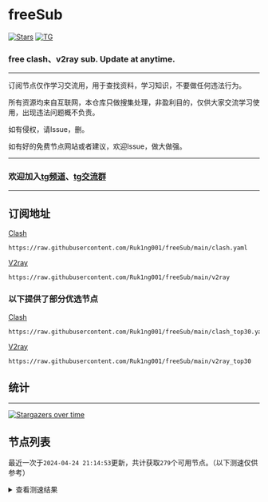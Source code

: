 # freeSub
[![Stars](https://img.shields.io/github/stars/Ruk1ng001/freeSub)](https://github.com/Ruk1ng001/freeSub/stargazers)
[![TG](https://img.shields.io/badge/Telegram-gray?logo=Telegram)](https://t.me/Ruk1ng001)
### free clash、v2ray sub. Update at anytime.

---

订阅节点仅作学习交流用，用于查找资料，学习知识，不要做任何违法行为。

所有资源均来自互联网，本仓库只做搜集处理，非盈利目的，仅供大家交流学习使用，出现违法问题概不负责。

如有侵权，请Issue，删。

如有好的免费节点网站或者建议，欢迎Issue，做大做强。

---

### 欢迎加入[tg频道](https://t.me/Ruk1ng001)、[tg交流群](https://t.me/+-e-b04EE5Cw2NmU1)

---

## 订阅地址
[Clash](https://raw.githubusercontent.com/Ruk1ng001/freeSub/main/clash.yaml)
```
https://raw.githubusercontent.com/Ruk1ng001/freeSub/main/clash.yaml
```
[V2ray](https://raw.githubusercontent.com/Ruk1ng001/freeSub/main/v2ray)
```
https://raw.githubusercontent.com/Ruk1ng001/freeSub/main/v2ray
```
### 以下提供了部分优选节点

[Clash](https://raw.githubusercontent.com/Ruk1ng001/freeSub/main/clash_top30.yaml)
```
https://raw.githubusercontent.com/Ruk1ng001/freeSub/main/clash_top30.yaml
```
[V2ray](https://raw.githubusercontent.com/Ruk1ng001/freeSub/main/v2ray_top30)
```
https://raw.githubusercontent.com/Ruk1ng001/freeSub/main/v2ray_top30
```

## 统计

---

[![Stargazers over time](https://starchart.cc/Ruk1ng001/freeSub.svg)](https://starchart.cc/Ruk1ng001/freeSub)

## 节点列表

最近一次于`2024-04-24 21:14:53`更新，共计获取`279`个可用节点。（以下测速仅供参考）

<details> <summary>查看测速结果</summary>

| 序号 | 节点 | 带宽 | 延迟 |
|:--:|:--:|:--:|:--:|
 | 1 | github.com/Ruk1ng001_1942062392 | 1.55MB/s | 425.00ms |
 | 2 | github.com/Ruk1ng001_-148412363 | 1.45MB/s | 407.00ms |
 | 3 | github.com/Ruk1ng001_1265275815 | 1.38MB/s | 465.00ms |
 | 4 | github.com/Ruk1ng001_816734664 | 1.35MB/s | 462.00ms |
 | 5 | github.com/Ruk1ng001_-739430821 | 1.27MB/s | 546.00ms |
 | 6 | github.com/Ruk1ng001_1841188907 | 1.22MB/s | 549.00ms |
 | 7 | github.com/Ruk1ng001_497973896 | 1.19MB/s | 606.00ms |
 | 8 | github.com/Ruk1ng001_974768335 | 1.18MB/s | 584.00ms |
 | 9 | github.com/Ruk1ng001_-1642221144 | 1.11MB/s | 676.00ms |
 | 10 | github.com/Ruk1ng001_-1730718943 | 1.07MB/s | 584.00ms |
 | 11 | github.com/Ruk1ng001_-1119852160 | 1003.18KB/s | 624.00ms |
 | 12 | github.com/Ruk1ng001_1926461000 | 973.37KB/s | 486.00ms |
 | 13 | github.com/Ruk1ng001_-1392060987 | 971.43KB/s | 863.00ms |
 | 14 | github.com/Ruk1ng001_2094221260 | 970.83KB/s | 834.00ms |
 | 15 | github.com/Ruk1ng001_1788757087 | 907.82KB/s | 497.00ms |
 | 16 | github.com/Ruk1ng001_1978819283 | 904.50KB/s | 618.00ms |
 | 17 | github.com/Ruk1ng001_-1622179816 | 899.48KB/s | 622.00ms |
 | 18 | github.com/Ruk1ng001_-417183182 | 869.66KB/s | 749.00ms |
 | 19 | github.com/Ruk1ng001_175156260 | 863.67KB/s | 522.00ms |
 | 20 | github.com/Ruk1ng001_1125465398 | 849.92KB/s | 574.00ms |
 | 21 | github.com/Ruk1ng001_1477765778 | 845.62KB/s | 580.00ms |
 | 22 | github.com/Ruk1ng001_-1081981374 | 816.27KB/s | 886.00ms |
 | 23 | github.com/Ruk1ng001_-336821796 | 804.33KB/s | 598.00ms |
 | 24 | github.com/Ruk1ng001_-887960686 | 782.59KB/s | 698.00ms |
 | 25 | github.com/Ruk1ng001_1584523613 | 778.42KB/s | 629.00ms |
 | 26 | github.com/Ruk1ng001_809344480 | 775.72KB/s | 670.00ms |
 | 27 | github.com/Ruk1ng001_30861099 | 774.68KB/s | 418.00ms |
 | 28 | github.com/Ruk1ng001_-2049361601 | 759.97KB/s | 556.00ms |
 | 29 | github.com/Ruk1ng001_816242361 | 758.27KB/s | 444.00ms |
 | 30 | github.com/Ruk1ng001_-1416248414 | 757.43KB/s | 761.00ms |
 | 31 | github.com/Ruk1ng001_-360716951 | 754.96KB/s | 599.00ms |
 | 32 | github.com/Ruk1ng001_-102997315 | 728.51KB/s | 1059.00ms |
 | 33 | github.com/Ruk1ng001_-1513934172 | 713.50KB/s | 831.00ms |
 | 34 | github.com/Ruk1ng001_-1978904275 | 705.10KB/s | 920.00ms |
 | 35 | github.com/Ruk1ng001_1791510632 | 704.86KB/s | 721.00ms |
 | 36 | github.com/Ruk1ng001_127774605 | 704.67KB/s | 758.00ms |
 | 37 | github.com/Ruk1ng001_-711698149 | 697.54KB/s | 900.00ms |
 | 38 | github.com/Ruk1ng001_931625034 | 697.12KB/s | 301.00ms |
 | 39 | github.com/Ruk1ng001_1285044830 | 689.37KB/s | 756.00ms |
 | 40 | github.com/Ruk1ng001_-1736776238 | 681.78KB/s | 994.00ms |
 | 41 | github.com/Ruk1ng001_402196054 | 679.17KB/s | 636.00ms |
 | 42 | github.com/Ruk1ng001_2013146544 | 677.61KB/s | 851.00ms |
 | 43 | github.com/Ruk1ng001_1108544810 | 673.59KB/s | 847.00ms |
 | 44 | github.com/Ruk1ng001_-2109601708 | 671.61KB/s | 750.00ms |
 | 45 | github.com/Ruk1ng001_990474739 | 667.14KB/s | 746.00ms |
 | 46 | github.com/Ruk1ng001_-1147564470 | 666.53KB/s | 888.00ms |
 | 47 | github.com/Ruk1ng001_291521958 | 659.55KB/s | 798.00ms |
 | 48 | github.com/Ruk1ng001_38715652 | 657.92KB/s | 771.00ms |
 | 49 | github.com/Ruk1ng001_-1384313324 | 652.84KB/s | 934.00ms |
 | 50 | github.com/Ruk1ng001_215008941 | 643.98KB/s | 1109.00ms |
 | 51 | github.com/Ruk1ng001_2144252843 | 638.89KB/s | 974.00ms |
 | 52 | github.com/Ruk1ng001_1743111824 | 624.94KB/s | 606.00ms |
 | 53 | github.com/Ruk1ng001_354702668 | 623.82KB/s | 1043.00ms |
 | 54 | github.com/Ruk1ng001_1919709307 | 620.24KB/s | 1060.00ms |
 | 55 | github.com/Ruk1ng001_-1633419444 | 620.09KB/s | 1044.00ms |
 | 56 | github.com/Ruk1ng001_1105010861 | 617.70KB/s | 690.00ms |
 | 57 | github.com/Ruk1ng001_-1068532818 | 610.46KB/s | 891.00ms |
 | 58 | github.com/Ruk1ng001_-471416862 | 602.59KB/s | 860.00ms |
 | 59 | github.com/Ruk1ng001_1140084636 | 602.18KB/s | 838.00ms |
 | 60 | github.com/Ruk1ng001_676821579 | 601.55KB/s | 1002.00ms |
 | 61 | github.com/Ruk1ng001_1472288628 | 601.11KB/s | 1071.00ms |
 | 62 | github.com/Ruk1ng001_820141848 | 601.00KB/s | 613.00ms |
 | 63 | github.com/Ruk1ng001_-725807403 | 597.25KB/s | 1165.00ms |
 | 64 | github.com/Ruk1ng001_-1756876630 | 590.21KB/s | 692.00ms |
 | 65 | github.com/Ruk1ng001_-921125483 | 583.99KB/s | 1110.00ms |
 | 66 | github.com/Ruk1ng001_-882163439 | 583.65KB/s | 868.00ms |
 | 67 | github.com/Ruk1ng001_1563628354 | 576.76KB/s | 1174.00ms |
 | 68 | github.com/Ruk1ng001_1708283347 | 572.98KB/s | 997.00ms |
 | 69 | github.com/Ruk1ng001_-1903884786 | 567.44KB/s | 959.00ms |
 | 70 | github.com/Ruk1ng001_-355151149 | 566.15KB/s | 1127.00ms |
 | 71 | github.com/Ruk1ng001_-1113688717 | 560.09KB/s | 1143.00ms |
 | 72 | github.com/Ruk1ng001_704995217 | 557.73KB/s | 1188.00ms |
 | 73 | github.com/Ruk1ng001_1697733170 | 547.84KB/s | 1346.00ms |
 | 74 | github.com/Ruk1ng001_-1438074882 | 541.96KB/s | 1189.00ms |
 | 75 | github.com/Ruk1ng001_50509899 | 540.62KB/s | 1002.00ms |
 | 76 | github.com/Ruk1ng001_-1963472985 | 539.38KB/s | 904.00ms |
 | 77 | github.com/Ruk1ng001_496799299 | 529.47KB/s | 1057.00ms |
 | 78 | github.com/Ruk1ng001_1531621473 | 526.06KB/s | 1009.00ms |
 | 79 | github.com/Ruk1ng001_-1372105984 | 523.82KB/s | 1048.00ms |
 | 80 | github.com/Ruk1ng001_1339402803 | 515.71KB/s | 862.00ms |
 | 81 | github.com/Ruk1ng001_-1076403695 | 515.12KB/s | 1298.00ms |
 | 82 | github.com/Ruk1ng001_-1308147619 | 513.86KB/s | 1200.00ms |
 | 83 | github.com/Ruk1ng001_-2014663175 | 511.27KB/s | 837.00ms |
 | 84 | github.com/Ruk1ng001_1604276534 | 509.58KB/s | 536.00ms |
 | 85 | github.com/Ruk1ng001_-1003920760 | 507.32KB/s | 1092.00ms |
 | 86 | github.com/Ruk1ng001_-505067315 | 504.96KB/s | 1238.00ms |
 | 87 | github.com/Ruk1ng001_-1176015740 | 503.34KB/s | 1050.00ms |
 | 88 | github.com/Ruk1ng001_-1932679937 | 498.58KB/s | 1357.00ms |
 | 89 | github.com/Ruk1ng001_-475651946 | 490.30KB/s | 893.00ms |
 | 90 | github.com/Ruk1ng001_-1344592949 | 488.43KB/s | 381.00ms |
 | 91 | github.com/Ruk1ng001_-1295597631 | 488.07KB/s | 1392.00ms |
 | 92 | github.com/Ruk1ng001_-1772075699 | 483.81KB/s | 1372.00ms |
 | 93 | github.com/Ruk1ng001_1933410384 | 483.33KB/s | 1534.00ms |
 | 94 | github.com/Ruk1ng001_1542730994 | 483.16KB/s | 1459.00ms |
 | 95 | github.com/Ruk1ng001_-943236086 | 480.46KB/s | 982.00ms |
 | 96 | github.com/Ruk1ng001_-167675983 | 480.11KB/s | 95.00ms |
 | 97 | github.com/Ruk1ng001_-1610690298 | 479.46KB/s | 1214.00ms |
 | 98 | github.com/Ruk1ng001_-1856864428 | 470.18KB/s | 1255.00ms |
 | 99 | github.com/Ruk1ng001_23577469 | 469.88KB/s | 1377.00ms |
 | 100 | github.com/Ruk1ng001_-2113499034 | 469.18KB/s | 1130.00ms |
 | 101 | github.com/Ruk1ng001_315902490 | 468.74KB/s | 1629.00ms |
 | 102 | github.com/Ruk1ng001_-899982482 | 466.28KB/s | 1298.00ms |
 | 103 | github.com/Ruk1ng001_467172845 | 465.24KB/s | 1112.00ms |
 | 104 | github.com/Ruk1ng001_-1571477098 | 455.58KB/s | 471.00ms |
 | 105 | github.com/Ruk1ng001_617163982 | 454.35KB/s | 1195.00ms |
 | 106 | github.com/Ruk1ng001_-1432597893 | 454.30KB/s | 1443.00ms |
 | 107 | github.com/Ruk1ng001_1751708018 | 449.88KB/s | 1406.00ms |
 | 108 | github.com/Ruk1ng001_847244881 | 449.00KB/s | 1389.00ms |
 | 109 | github.com/Ruk1ng001_-203767367 | 447.35KB/s | 1325.00ms |
 | 110 | github.com/Ruk1ng001_1938509145 | 446.62KB/s | 1324.00ms |
 | 111 | github.com/Ruk1ng001_206236093 | 445.33KB/s | 1066.00ms |
 | 112 | github.com/Ruk1ng001_1058442384 | 444.33KB/s | 862.00ms |
 | 113 | github.com/Ruk1ng001_-46215748 | 430.65KB/s | 1483.00ms |
 | 114 | github.com/Ruk1ng001_-315886289 | 420.01KB/s | 1171.00ms |
 | 115 | github.com/Ruk1ng001_-1084600136 | 417.77KB/s | 1339.00ms |
 | 116 | github.com/Ruk1ng001_-1232395770 | 417.05KB/s | 1169.00ms |
 | 117 | github.com/Ruk1ng001_-1248491955 | 416.99KB/s | 1567.00ms |
 | 118 | github.com/Ruk1ng001_1215247727 | 415.33KB/s | 1801.00ms |
 | 119 | github.com/Ruk1ng001_-1405720368 | 410.77KB/s | 1841.00ms |
 | 120 | github.com/Ruk1ng001_1974575098 | 410.16KB/s | 1444.00ms |
 | 121 | github.com/Ruk1ng001_479177741 | 408.20KB/s | 1414.00ms |
 | 122 | github.com/Ruk1ng001_1075088389 | 406.95KB/s | 1142.00ms |
 | 123 | github.com/Ruk1ng001_592612929 | 404.07KB/s | 992.00ms |
 | 124 | github.com/Ruk1ng001_233893109 | 394.63KB/s | 1329.00ms |
 | 125 | github.com/Ruk1ng001_-1679167112 | 393.33KB/s | 1749.00ms |
 | 126 | github.com/Ruk1ng001_-605490167 | 393.14KB/s | 1472.00ms |
 | 127 | github.com/Ruk1ng001_672420405 | 389.88KB/s | 1249.00ms |
 | 128 | github.com/Ruk1ng001_-15521473 | 388.87KB/s | 1560.00ms |
 | 129 | github.com/Ruk1ng001_-1908810807 | 385.52KB/s | 1335.00ms |
 | 130 | github.com/Ruk1ng001_648588487 | 383.24KB/s | 1435.00ms |
 | 131 | github.com/Ruk1ng001_-231658095 | 381.68KB/s | 1790.00ms |
 | 132 | github.com/Ruk1ng001_1628890453 | 381.39KB/s | 688.00ms |
 | 133 | github.com/Ruk1ng001_-1723047788 | 376.29KB/s | 1819.00ms |
 | 134 | github.com/Ruk1ng001_1043516510 | 374.56KB/s | 1298.00ms |
 | 135 | github.com/Ruk1ng001_-1182257461 | 373.22KB/s | 1566.00ms |
 | 136 | github.com/Ruk1ng001_1427951980 | 372.23KB/s | 1749.00ms |
 | 137 | github.com/Ruk1ng001_-622792803 | 367.89KB/s | 1417.00ms |
 | 138 | github.com/Ruk1ng001_1622340209 | 361.16KB/s | 1163.00ms |
 | 139 | github.com/Ruk1ng001_1452565874 | 353.91KB/s | 1264.00ms |
 | 140 | github.com/Ruk1ng001_-1713241383 | 352.95KB/s | 1257.00ms |
 | 141 | github.com/Ruk1ng001_1736557589 | 351.76KB/s | 1675.00ms |
 | 142 | github.com/Ruk1ng001_1484293568 | 346.87KB/s | 2300.00ms |
 | 143 | github.com/Ruk1ng001_509000907 | 339.61KB/s | 1352.00ms |
 | 144 | github.com/Ruk1ng001_1895761686 | 336.75KB/s | 1017.00ms |
 | 145 | github.com/Ruk1ng001_1540494780 | 335.11KB/s | 2010.00ms |
 | 146 | github.com/Ruk1ng001_1533705739 | 334.45KB/s | 2017.00ms |
 | 147 | github.com/Ruk1ng001_1170702964 | 333.72KB/s | 1285.00ms |
 | 148 | github.com/Ruk1ng001_-294050148 | 330.81KB/s | 1527.00ms |
 | 149 | github.com/Ruk1ng001_676081494 | 330.04KB/s | 1281.00ms |
 | 150 | github.com/Ruk1ng001_-1297579895 | 329.69KB/s | 1887.00ms |
 | 151 | github.com/Ruk1ng001_1528973136 | 327.43KB/s | 1910.00ms |
 | 152 | github.com/Ruk1ng001_-1411619508 | 326.40KB/s | 1964.00ms |
 | 153 | github.com/Ruk1ng001_-1979886561 | 325.62KB/s | 1147.00ms |
 | 154 | github.com/Ruk1ng001_798975496 | 322.38KB/s | 2422.00ms |
 | 155 | github.com/Ruk1ng001_257108178 | 321.20KB/s | 922.00ms |
 | 156 | github.com/Ruk1ng001_288485358 | 319.34KB/s | 2449.00ms |
 | 157 | github.com/Ruk1ng001_1850787292 | 317.42KB/s | 1536.00ms |
 | 158 | github.com/Ruk1ng001_-296243146 | 317.28KB/s | 2005.00ms |
 | 159 | github.com/Ruk1ng001_-1312572133 | 316.02KB/s | 2253.00ms |
 | 160 | github.com/Ruk1ng001_-1680788168 | 313.74KB/s | 343.00ms |
 | 161 | github.com/Ruk1ng001_755780082 | 310.95KB/s | 1217.00ms |
 | 162 | github.com/Ruk1ng001_737990942 | 309.41KB/s | 2430.00ms |
 | 163 | github.com/Ruk1ng001_24015290 | 309.39KB/s | 1425.00ms |
 | 164 | github.com/Ruk1ng001_128862568 | 308.99KB/s | 1768.00ms |
 | 165 | github.com/Ruk1ng001_-398383811 | 303.66KB/s | 1669.00ms |
 | 166 | github.com/Ruk1ng001_77254509 | 299.79KB/s | 2462.00ms |
 | 167 | github.com/Ruk1ng001_981293481 | 298.63KB/s | 1259.00ms |
 | 168 | github.com/Ruk1ng001_540321881 | 298.50KB/s | 1290.00ms |
 | 169 | github.com/Ruk1ng001_-2030407908 | 298.46KB/s | 806.00ms |
 | 170 | github.com/Ruk1ng001_1303578646 | 298.38KB/s | 1251.00ms |
 | 171 | github.com/Ruk1ng001_-1020040449 | 298.31KB/s | 1532.00ms |
 | 172 | github.com/Ruk1ng001_-1514766132 | 298.30KB/s | 1214.00ms |
 | 173 | github.com/Ruk1ng001_-1866195546 | 298.28KB/s | 1447.00ms |
 | 174 | github.com/Ruk1ng001_-1482623560 | 298.01KB/s | 1546.00ms |
 | 175 | github.com/Ruk1ng001_-294982492 | 297.97KB/s | 929.00ms |
 | 176 | github.com/Ruk1ng001_-985204303 | 297.65KB/s | 528.00ms |
 | 177 | github.com/Ruk1ng001_1184940032 | 297.43KB/s | 1718.00ms |
 | 178 | github.com/Ruk1ng001_1441344122 | 296.09KB/s | 1246.00ms |
 | 179 | github.com/Ruk1ng001_553937065 | 292.95KB/s | 1080.00ms |
 | 180 | github.com/Ruk1ng001_-1298267898 | 289.88KB/s | 2347.00ms |
 | 181 | github.com/Ruk1ng001_-450033463 | 287.25KB/s | 1036.00ms |
 | 182 | github.com/Ruk1ng001_-1992285691 | 286.80KB/s | 1354.00ms |
 | 183 | github.com/Ruk1ng001_108650940 | 283.28KB/s | 2148.00ms |
 | 184 | github.com/Ruk1ng001_-1381294047 | 277.50KB/s | 1920.00ms |
 | 185 | github.com/Ruk1ng001_-1319432735 | 276.14KB/s | 1484.00ms |
 | 186 | github.com/Ruk1ng001_956416173 | 271.78KB/s | 2485.00ms |
 | 187 | github.com/Ruk1ng001_-421903835 | 270.76KB/s | 1952.00ms |
 | 188 | github.com/Ruk1ng001_-1408563685 | 262.82KB/s | 2183.00ms |
 | 189 | github.com/Ruk1ng001_461621737 | 257.59KB/s | 1798.00ms |
 | 190 | github.com/Ruk1ng001_-213765393 | 257.27KB/s | 1910.00ms |
 | 191 | github.com/Ruk1ng001_1927878369 | 255.80KB/s | 1047.00ms |
 | 192 | github.com/Ruk1ng001_1964030541 | 255.43KB/s | 1208.00ms |
 | 193 | github.com/Ruk1ng001_-1606994502 | 255.32KB/s | 862.00ms |
 | 194 | github.com/Ruk1ng001_-102191318 | 255.31KB/s | 1285.00ms |
 | 195 | github.com/Ruk1ng001_69024910 | 254.24KB/s | 714.00ms |
 | 196 | github.com/Ruk1ng001_-656592061 | 253.00KB/s | 1273.00ms |
 | 197 | github.com/Ruk1ng001_-1972683054 | 250.86KB/s | 730.00ms |
 | 198 | github.com/Ruk1ng001_1557178180 | 249.75KB/s | 1042.00ms |
 | 199 | github.com/Ruk1ng001_-1871335286 | 249.28KB/s | 1515.00ms |
 | 200 | github.com/Ruk1ng001_1855943804 | 243.59KB/s | 2207.00ms |
 | 201 | github.com/Ruk1ng001_-1509249232 | 237.97KB/s | 833.00ms |
 | 202 | github.com/Ruk1ng001_613702070 | 234.69KB/s | 2375.00ms |
 | 203 | github.com/Ruk1ng001_-982204796 | 230.35KB/s | 2208.00ms |
 | 204 | github.com/Ruk1ng001_-1822732190 | 230.05KB/s | 2261.00ms |
 | 205 | github.com/Ruk1ng001_309742830 | 228.52KB/s | 1179.00ms |
 | 206 | github.com/Ruk1ng001_-1067498302 | 227.77KB/s | 767.00ms |
 | 207 | github.com/Ruk1ng001_-1288451238 | 225.74KB/s | 2256.00ms |
 | 208 | github.com/Ruk1ng001_-1331837002 | 224.22KB/s | 1555.00ms |
 | 209 | github.com/Ruk1ng001_1360201207 | 218.46KB/s | 1625.00ms |
 | 210 | github.com/Ruk1ng001_-254726555 | 216.20KB/s | 990.00ms |
 | 211 | github.com/Ruk1ng001_621166666 | 212.87KB/s | 433.00ms |
 | 212 | github.com/Ruk1ng001_1276200866 | 212.55KB/s | 1142.00ms |
 | 213 | github.com/Ruk1ng001_-1570310399 | 212.15KB/s | 241.00ms |
 | 214 | github.com/Ruk1ng001_1121139230 | 212.03KB/s | 1350.00ms |
 | 215 | github.com/Ruk1ng001_-1499399495 | 206.11KB/s | 1946.00ms |
 | 216 | github.com/Ruk1ng001_-1274676975 | 205.18KB/s | 1401.00ms |
 | 217 | github.com/Ruk1ng001_-615740362 | 204.38KB/s | 1480.00ms |
 | 218 | github.com/Ruk1ng001_1273658322 | 203.06KB/s | 454.00ms |
 | 219 | github.com/Ruk1ng001_1022626579 | 202.43KB/s | 1436.00ms |
 | 220 | github.com/Ruk1ng001_661344923 | 188.70KB/s | 1780.00ms |
 | 221 | github.com/Ruk1ng001_1388672434 | 187.61KB/s | 1938.00ms |
 | 222 | github.com/Ruk1ng001_-516415054 | 181.96KB/s | 1313.00ms |
 | 223 | github.com/Ruk1ng001_-167904798 | 173.78KB/s | 1924.00ms |
 | 224 | github.com/Ruk1ng001_942873063 | 170.30KB/s | 978.00ms |
 | 225 | github.com/Ruk1ng001_-1848785995 | 165.52KB/s | 1458.00ms |
 | 226 | github.com/Ruk1ng001_-1608421029 | 160.01KB/s | 1857.00ms |
 | 227 | github.com/Ruk1ng001_39863998 | 155.47KB/s | 1073.00ms |
 | 228 | github.com/Ruk1ng001_1856579891 | 147.19KB/s | 1101.00ms |
 | 229 | github.com/Ruk1ng001_-958265204 | 147.10KB/s | 1515.00ms |
 | 230 | github.com/Ruk1ng001_-704925353 | 143.94KB/s | 1257.00ms |
 | 231 | github.com/Ruk1ng001_-877762697 | 142.92KB/s | 1095.00ms |
 | 232 | github.com/Ruk1ng001_-1792314048 | 134.93KB/s | 2379.00ms |
 | 233 | github.com/Ruk1ng001_-1811631113 | 132.03KB/s | 698.00ms |
 | 234 | github.com/Ruk1ng001_-479116498 | 127.91KB/s | 909.00ms |
 | 235 | github.com/Ruk1ng001_-1182286353 | 127.81KB/s | 406.00ms |
 | 236 | github.com/Ruk1ng001_-639113990 | 127.76KB/s | 666.00ms |
 | 237 | github.com/Ruk1ng001_2112254635 | 127.31KB/s | 594.00ms |
 | 238 | github.com/Ruk1ng001_229017943 | 125.36KB/s | 1461.00ms |
 | 239 | github.com/Ruk1ng001_-126914302 | 115.92KB/s | 2307.00ms |
 | 240 | github.com/Ruk1ng001_1990736453 | 110.22KB/s | 91.00ms |
 | 241 | github.com/Ruk1ng001_-422691333 | 110.18KB/s | 1403.00ms |
 | 242 | github.com/Ruk1ng001_-405288375 | 108.39KB/s | 1477.00ms |
 | 243 | github.com/Ruk1ng001_1733174884 | 106.30KB/s | 1834.00ms |
 | 244 | github.com/Ruk1ng001_-2004825780 | 100.54KB/s | 1214.00ms |
 | 245 | github.com/Ruk1ng001_884534536 | 94.82KB/s | 97.00ms |
 | 246 | github.com/Ruk1ng001_-1373361909 | 89.49KB/s | 1303.00ms |
 | 247 | github.com/Ruk1ng001_-604672298 | 88.85KB/s | 2525.00ms |
 | 248 | github.com/Ruk1ng001_-1932944958 | 87.98KB/s | 118.00ms |
 | 249 | github.com/Ruk1ng001_-189471676 | 87.85KB/s | 2091.00ms |
 | 250 | github.com/Ruk1ng001_-1981730218 | 85.15KB/s | 457.00ms |
 | 251 | github.com/Ruk1ng001_286035895 | 85.08KB/s | 544.00ms |
 | 252 | github.com/Ruk1ng001_-162832813 | 85.05KB/s | 609.00ms |
 | 253 | github.com/Ruk1ng001_-1531809273 | 85.03KB/s | 405.00ms |
 | 254 | github.com/Ruk1ng001_233576226 | 85.00KB/s | 161.00ms |
 | 255 | github.com/Ruk1ng001_924236053 | 84.96KB/s | 408.00ms |
 | 256 | github.com/Ruk1ng001_1400251065 | 78.26KB/s | 1698.00ms |
 | 257 | github.com/Ruk1ng001_-1995948850 | 76.06KB/s | 598.00ms |
 | 258 | github.com/Ruk1ng001_-1259910031 | 73.54KB/s | 666.00ms |
 | 259 | github.com/Ruk1ng001_1214185482 | 73.13KB/s | 335.00ms |
 | 260 | github.com/Ruk1ng001_-1689549925 | 72.30KB/s | 844.00ms |
 | 261 | github.com/Ruk1ng001_-932963556 | 70.51KB/s | 398.00ms |
 | 262 | github.com/Ruk1ng001_-1720711970 | 70.46KB/s | 2540.00ms |
 | 263 | github.com/Ruk1ng001_1616468470 | 69.03KB/s | 265.00ms |
 | 264 | github.com/Ruk1ng001_-756814021 | 68.42KB/s | 156.00ms |
 | 265 | github.com/Ruk1ng001_63091109 | 57.75KB/s | 946.00ms |
 | 266 | github.com/Ruk1ng001_-471543261 | 55.14KB/s | 2456.00ms |
 | 267 | github.com/Ruk1ng001_-1387509560 | 54.73KB/s | 1315.00ms |
 | 268 | github.com/Ruk1ng001_368365411 | 54.56KB/s | 984.00ms |
 | 269 | github.com/Ruk1ng001_1132634313 | 53.74KB/s | 1740.00ms |
 | 270 | github.com/Ruk1ng001_415583527 | 52.80KB/s | 324.00ms |
 | 271 | github.com/Ruk1ng001_514694317 | 52.21KB/s | 2342.00ms |
 | 272 |  | N/A | N/A |
 | 273 |  | N/A | N/A |
 | 274 |  | N/A | N/A |
 | 275 |  | N/A | N/A |
 | 276 |  | N/A | N/A |
 | 277 |  | N/A | N/A |
 | 278 |  | N/A | N/A |
 | 279 |  | N/A | N/A |


</details>
